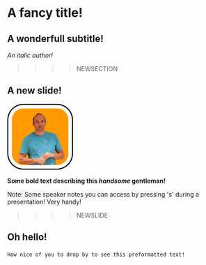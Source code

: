 # A fancy title!
## A wonderfull subtitle!
_An italic author!_

>>>>NEWSECTION
## A new slide!
<img src="img/jan.png" alt="Jan Krag" width="30%"/>

**Some bold text describing this _handsome_ gentleman!**

Note:
Some speaker notes you can access by pressing 's' during a presentation!
Very handy!

>>>>NEWSLIDE
## Oh hello!

`How nice of you to drop by to see this preformatted text!`
